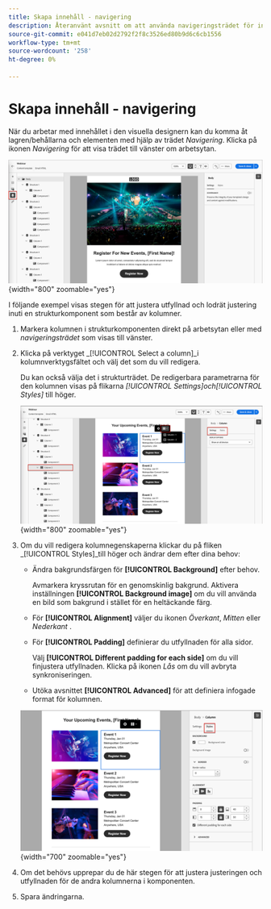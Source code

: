 ```yaml
---
title: Skapa innehåll - navigering
description: Återanvänt avsnitt om att använda navigeringsträdet för innehållsredigering
source-git-commit: e041d7eb02d2792f2f8c3526ed80b9d6c6cb1556
workflow-type: tm+mt
source-wordcount: '258'
ht-degree: 0%

---
```


# Skapa innehåll - navigering

När du arbetar med innehållet i den visuella designern kan du komma åt lagren/behållarna och elementen med hjälp av trädet _Navigering_. Klicka på ikonen _Navigering_ för att visa trädet till vänster om arbetsytan.

![Åtkomst till innehållslagren](../assets/content-design-shared/content-design-layers.png){width="800" zoomable="yes"}

I följande exempel visas stegen för att justera utfyllnad och lodrät justering inuti en strukturkomponent som består av kolumner.

1. Markera kolumnen i strukturkomponenten direkt på arbetsytan eller med _navigeringsträdet_ som visas till vänster.

1. Klicka på verktyget _[!UICONTROL Select a column]_i kolumnverktygsfältet och välj det som du vill redigera.

   Du kan också välja det i strukturträdet. De redigerbara parametrarna för den kolumnen visas på flikarna _[!UICONTROL Settings]_och_[!UICONTROL Styles]_ till höger.

   ![Kolumnkomponenter visas i den visuella designern](../assets/content-design-shared/content-design-layers-column-select.png){width="800" zoomable="yes"}

1. Om du vill redigera kolumnegenskaperna klickar du på fliken _[!UICONTROL Styles]_till höger och ändrar dem efter dina behov:

   * Ändra bakgrundsfärgen för **[!UICONTROL Background]** efter behov.

     Avmarkera kryssrutan för en genomskinlig bakgrund. Aktivera inställningen **[!UICONTROL Background image]** om du vill använda en bild som bakgrund i stället för en heltäckande färg.

   * För **[!UICONTROL Alignment]** väljer du ikonen _Överkant_, _Mitten_ eller _Nederkant_ .
   * För **[!UICONTROL Padding]** definierar du utfyllnaden för alla sidor.

     Välj **[!UICONTROL Different padding for each side]** om du vill finjustera utfyllnaden. Klicka på ikonen _Lås_ om du vill avbryta synkroniseringen.

   * Utöka avsnittet **[!UICONTROL Advanced]** för att definiera infogade format för kolumnen.

   ![Ändra format för den markerade kolumnen](../assets/content-design-shared/content-design-layers-column-styles.png){width="700" zoomable="yes"}

1. Om det behövs upprepar du de här stegen för att justera justeringen och utfyllnaden för de andra kolumnerna i komponenten.

1. Spara ändringarna.
